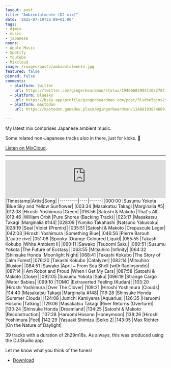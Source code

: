 ```yaml
---
layout: post
title: "Ambientalmente (DJ mix)"
date: '2025-07-19T22:09+01:00'
tags:
- djmix
- music
- japanese
nouns:
- Apple Music
- Spotify
- YouTube
- Mixcloud
image: /images/posts/ambientalmente.jpg
featured: false
pinned: false
comments:
  - platform: twitter
    url: https://twitter.com/gingerbeardman/status/1946668298411622782
  - platform: bluesky
    url: https://bsky.app/profile/gingerbeardman.com/post/3ludse5qjos2s
  - platform: mastodon
    url: https://mastodon.gamedev.place/@gingerbeardman/114881938746691481

---
```


My latest mix comprises Japanese ambient music.

Some related non-Japanese tracks also in there, just for kicks. 🔰

[Listen on MixCloud](https://www.mixcloud.com/gingerbeardman/ambientalmente/).

----

<iframe width="100%" height="120" src="https://player-widget.mixcloud.com/widget/iframe/?hide_cover=1&feed=%2Fgingerbeardman%2Fambientalmente%2F" frameborder="0" ></iframe>

<div class="table-wrapper" markdown="block">
|Timestamp|Artist|Song|
|---------|----|------|
|000:00 |Susumu Yokota |Blue Sky and Yellow Sunflower|
|003:34 |Masakatsu Takagi |Marginalia #5|
|012:08 |Hiroshi Yoshimura |Green|
|016:56 |Satoshi & Makoto |That's All|
|019:46 |William Orbit |Pure Shores (Backing Track)|
|023:17 |Masakatsu Takagi |Marginalia #144|
|028:09 |Yumiko Takahashi |Natsuno Yakusoku|
|028:19 |Seal |Violet (Premix)|
|035:51 |Satoshi & Makoto |Crepuscule Leger|
|042:03 |Hiroshi Yoshimura |Something Blue|
|046:56 |Pierre Barouh |L'autre rive|
|051:08 |Spooky |Orange Coloured Liquid|
|055:55 |Takashi Kokubo |White Ambient II|
|060:11 |Sawako |Tsubomi Saku|
|060:51 |Susumu Yokota |The Future of Ecstasy|
|063:55 |Mitsuhiro |Infinity|
|064:32 |Shinsuke Honda |Moonlight Night|
|068:41 |Takashi Kokubo |The Story of Calm Forest|
|076:20 |Takashi Kokubo |Catalyzer|
|082:14 |Mitsuhiro |Illusion|
|084:51 |Sawako |April ~ From Sea Shell (with Radiosonde)|
|087:14 |I Am Robot and Proud |When I Get My Ears|
|087:58 |Satoshi & Makoto |Closer|
|092:05 |Susumu Yokota |Saku|
|096:19 |Strange Cargo |Water Babies|
|099:10 |TOMC |Extraverted Feeling (Kudan)|
|103:20 |Hiroshi Yoshimura |Over The Clover|
|109:21 |Hiroshi Yoshimura |Clouds|
|114:40 |Masakatsu Takagi |Marginalia #148|
|119:28 |Shinsuke Honda |Summer Clouds|
|124:08 |Junichi Kamiyama |Aquarius|
|126:35 |Haruomi Hosono |Talking|
|129:06 |Masakatsu Takagi |River Returns (Overture)|
|130:24 |Shinsuke Honda |Dreamland|
|134:25 |Satoshi & Makoto |Reconstruction|
|137:28 |Haruomi Hosono |Honeymoon|
|138:26 |Hiroshi Yoshimura |Feel|
|142:29 |Yasuaki Shimizu |Seiko 2|
|143:05 |Max Richter |On the Nature of Daylight|

</div>

39 tracks with a duration of 2h29m18s. As always, this was produced using the DJ.Studio app. 

Let me know what you think of the tunes!

- [Download](https://mega.nz/folder/UkokGISS#zZHaUOzcD1KmNY_yNbzwXQ)
